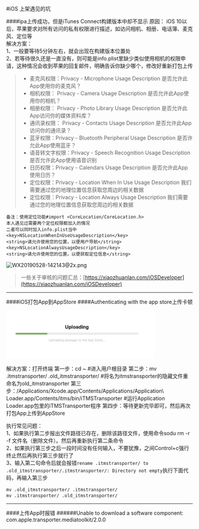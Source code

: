 #iOS 上架遇见的坑

####ipa上传成功，但是iTunes Connect构建版本中却不显示
原因： iOS 10以后，苹果要求对所有访问的私有权限进行描述，如访问相机、相册、电话簿、麦克风、定位等  
解决方案：  
1、一般要等待5分钟左右，就会出现在构建版本位置处  
2、若等待很久还是一直没有，则可能是info.plist里缺少类似使用相机的权限申请，这种情况会收到苹果的回复邮件，明确告诉你缺少哪个，修改好重新打包上传
>* 麦克风权限：Privacy - Microphone Usage Description 是否允许此App使用你的麦克风？
>* 相机权限： Privacy - Camera Usage Description 是否允许此App使用你的相机？
>* 相册权限： Privacy - Photo Library Usage Description 是否允许此App访问你的媒体资料库？
>* 通讯录权限： Privacy - Contacts Usage Description 是否允许此App访问你的通讯录？
>* 蓝牙权限：Privacy - Bluetooth Peripheral Usage Description 是否许允此App使用蓝牙？
>* 语音转文字权限：Privacy - Speech Recognition Usage Description 是否允许此App使用语音识别
>* 日历权限：Privacy - Calendars Usage Description 是否允许此App使用日历？
>* 定位权限：Privacy - Location When In Use Usage Description 我们需要通过您的地理位置信息获取您周边的相关数据
>* 定位权限：Privacy - Location Always Usage Description 我们需要通过您的地理位置信息获取您周边的相关数据

```
备注：使用定位功能#import <CoreLocation/CoreLocation.h>
本人遇见过需要两个定位权限都加入的情况
二者可以同时加入info.plist当中
<key>NSLocationWhenInUseUsageDescription</key>
<string>请允许使用您的位置，以便用户导航</string>
<key>NSLocationAlwaysUsageDescription</key>
<string>请允许使用您的位置，以便获取定位信息</string>
```
![WX20190528-142143@2x.png](https://upload-images.jianshu.io/upload_images/1933747-c0dc0cda872b3f01.png?imageMogr2/auto-orient/strip%7CimageView2/2/w/1240)

> 一些关于审核的问题汇总：[https://xiaozhuanlan.com/iOSDeveloper](https://xiaozhuanlan.com/iOSDeveloper)

----
####iOS打包App到AppStore
####Authenticating with the app store上传卡顿
<p align="left">
  <img width="400" src="Res/AAAA.png" hspace="1px" />
</p>
解决方案：打开终端  
第一步：cd ~    #进入用户根目录  
第二步：mv .itmstransporter/ .old_itmstransporter/    #将名为itmstransporter的隐藏文件重命名为old_itmstransporter  
第三步：/Applications/Xcode.app/Contents/Applications/Application\ Loader.app/Contents/itms/bin/iTMSTransporter     #运行Application Loader.app包里的iTMSTransporter程序  
第四步：等待更新完毕即可，然后再次打包App上传到AppStore

执行常见问题：  
1、如果执行第二步报出文件路径已存在，删除该路径文件，使用命令sodu rm -r -f 文件名（删除文件）。然后再重新执行第二条命令  
2、如果执行第三步之后一段时间没有任何输入，不要犹豫，之间Control+c强行终止然后再执行第三步就行了  
3、输入第二句命令后就会报错`rename .itmstransporter/ to .old_itmstransporter/.itmstransporter/: Directory not empty`执行下面代码，再输入第三步  

```
mv .old_itmstransporter/ .itmstransporter/
mv .itmstransporter/ .old_itmstransporter/
```


----
####上传App时报错
######Unable to download a software component: com.apple.transporter.mediatoolkit/2.0.0


